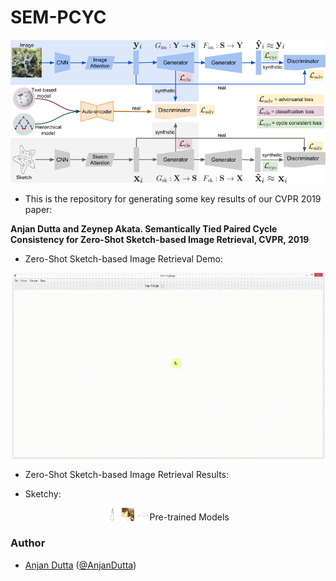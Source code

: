 # SEM-PCYC

<p align="center">
<img src="./figures/sem-pcyc.png" width="800">
</p>

* This is the repository for generating some key results of our CVPR 2019 paper:

**Anjan Dutta and Zeynep Akata. Semantically Tied Paired Cycle Consistency for Zero-Shot Sketch-based Image Retrieval, CVPR, 2019**

* Zero-Shot Sketch-based Image Retrieval Demo:

<p align="center">
<img src="./figures/sem-pcyc-demo.gif" width="500">
</p>

* Zero-Shot Sketch-based Image Retrieval Results:

* Sketchy:   

<p align="center">
<img src="./figures/qual_results/sketchy/3/pear.png" width="4%"> <img src="./figures/qual_results/sketchy/3/1_1.png" width="4%> <img src="./figures/qual_results/sketchy/3/2_1.png" width="4%> <img src="./figures/qual_results/sketchy/3/3_1.png" width="4%> <img src="./figures/qual_results/sketchy/3/4_1.png" width="4%> <img src="./figures/qual_results/sketchy/3/5_1.png" width="4%> <img src="./figures/qual_results/sketchy/3/6_1.png" width="4%> <img src="./figures/qual_results/sketchy/3/7_1.png" width="4%> <img src="./figures/qual_results/sketchy/3/8_1.png" width="4%> <img src="./figures/qual_results/sketchy/3/9_1.png" width="4%> <img src="./figures/qual_results/sketchy/3/10_1.png" width="4%> <img src="./figures/qual_results/sketchy/3/11_1.png" width="4%> <img src="./figures/qual_results/sketchy/3/12_1.png" width="4%> <img src="./figures/qual_results/sketchy/3/13_1.png" width="4%> <img src="./figures/qual_results/sketchy/3/14_1.png" width="4%> <img src="./figures/qual_results/sketchy/3/15_1.png" width="4%> <img src="./figures/qual_results/sketchy/3/16_1.png" width="4%> <img src="./figures/qual_results/sketchy/3/17_1.png" width="4%> <img src="./figures/qual_results/sketchy/3/18_1.png" width="4%> <img src="./figures/qual_results/sketchy/3/19_1.png" width="4%> <img src="./figures/qual_results/sketchy/3/20_1.png" width="4%><br>
<img src="./figures/qual_results/sketchy/4/tank.png" width="4%> <img src="./figures/qual_results/sketchy/4/1_1.png" width="4%> <img src="./figures/qual_results/sketchy/4/2_0.png" width="4%> <img src="./figures/qual_results/sketchy/4/3_1.png" width="4%> <img src="./figures/qual_results/sketchy/4/4_1.png" width="4%> <img src="./figures/qual_results/sketchy/4/5_1.png" width="4%> <img src="./figures/qual_results/sketchy/4/6_1.png" width="4%> <img src="./figures/qual_results/sketchy/4/7_1.png" width="4%> <img src="./figures/qual_results/sketchy/4/8_1.png" width="4%> <img src="./figures/qual_results/sketchy/4/9_0.png" width="4%> <img src="./figures/qual_results/sketchy/4/10_1.png" width="4%> <img src="./figures/qual_results/sketchy/4/11_1.png" width="4%> <img src="./figures/qual_results/sketchy/4/12_0.png" width="4%> <img src="./figures/qual_results/sketchy/4/13_1.png" width="4%> <img src="./figures/qual_results/sketchy/4/14_1.png" width="4%> <img src="./figures/qual_results/sketchy/4/15_1.png" width="4%> <img src="./figures/qual_results/sketchy/4/16_1.png" width="4%> <img src="./figures/qual_results/sketchy/4/17_1.png" width="4%> <img src="./figures/qual_results/sketchy/4/18_1.png" width="4%> <img src="./figures/qual_results/sketchy/4/19_1.png" width="4%> <img src="./figures/qual_results/sketchy/4/20_1.png" width="4%><br>
<img src="./figures/qual_results/sketchy/13/lobster.png" width="4%> <img src="./figures/qual_results/sketchy/13/1_1.png" width="4%> <img src="./figures/qual_results/sketchy/13/2_1.png" width="4%> <img src="./figures/qual_results/sketchy/13/3_1.png" width="4%> <img src="./figures/qual_results/sketchy/13/4_1.png" width="4%> <img src="./figures/qual_results/sketchy/13/5_1.png" width="4%> <img src="./figures/qual_results/sketchy/13/6_1.png" width="4%> <img src="./figures/qual_results/sketchy/13/7_1.png" width="4%> <img src="./figures/qual_results/sketchy/13/8_1.png" width="4%> <img src="./figures/qual_results/sketchy/13/9_1.png" width="4%> <img src="./figures/qual_results/sketchy/13/10_1.png" width="4%> <img src="./figures/qual_results/sketchy/13/11_1.png" width="4%> <img src="./figures/qual_results/sketchy/13/12_1.png" width="4%> <img src="./figures/qual_results/sketchy/13/13_0.png" width="4%> <img src="./figures/qual_results/sketchy/13/14_1.png" width="4%> <img src="./figures/qual_results/sketchy/13/15_1.png" width="4%> <img src="./figures/qual_results/sketchy/13/16_1.png" width="4%> <img src="./figures/qual_results/sketchy/13/17_1.png" width="4%> <img src="./figures/qual_results/sketchy/13/18_1.png" width="4%> <img src="./figures/qual_results/sketchy/13/19_1.png" width="4%> <img src="./figures/qual_results/sketchy/13/20_1.png" width="4%><br>
<img src="./figures/qual_results/sketchy/23/spoon.png" width="4%> <img src="./figures/qual_results/sketchy/23/1_1.png" width="4%> <img src="./figures/qual_results/sketchy/23/2_1.png" width="4%> <img src="./figures/qual_results/sketchy/23/3_1.png" width="4%> <img src="./figures/qual_results/sketchy/23/4_1.png" width="4%> <img src="./figures/qual_results/sketchy/23/5_0.png" width="4%> <img src="./figures/qual_results/sketchy/23/6_1.png" width="4%> <img src="./figures/qual_results/sketchy/23/7_1.png" width="4%> <img src="./figures/qual_results/sketchy/23/8_1.png" width="4%> <img src="./figures/qual_results/sketchy/23/9_1.png" width="4%> <img src="./figures/qual_results/sketchy/23/10_1.png" width="4%> <img src="./figures/qual_results/sketchy/23/11_1.png" width="4%> <img src="./figures/qual_results/sketchy/23/12_1.png" width="4%> <img src="./figures/qual_results/sketchy/23/13_1.png" width="4%> <img src="./figures/qual_results/sketchy/23/14_0.png" width="4%> <img src="./figures/qual_results/sketchy/23/15_1.png" width="4%> <img src="./figures/qual_results/sketchy/23/16_0.png" width="4%> <img src="./figures/qual_results/sketchy/23/17_1.png" width="4%> <img src="./figures/qual_results/sketchy/23/18_1.png" width="4%> <img src="./figures/qual_results/sketchy/23/19_1.png" width="4%> <img src="./figures/qual_results/sketchy/23/20_1.png" width="4%><br>
<img src="./figures/qual_results/sketchy/27/guitar.png" width="4%> <img src="./figures/qual_results/sketchy/27/1_1.png" width="4%> <img src="./figures/qual_results/sketchy/27/2_1.png" width="4%> <img src="./figures/qual_results/sketchy/27/3_1.png" width="4%> <img src="./figures/qual_results/sketchy/27/4_0.png" width="4%> <img src="./figures/qual_results/sketchy/27/5_0.png" width="4%> <img src="./figures/qual_results/sketchy/27/6_1.png" width="4%> <img src="./figures/qual_results/sketchy/27/7_1.png" width="4%> <img src="./figures/qual_results/sketchy/27/8_0.png" width="4%> <img src="./figures/qual_results/sketchy/27/9_1.png" width="4%> <img src="./figures/qual_results/sketchy/27/10_1.png" width="4%> <img src="./figures/qual_results/sketchy/27/11_1.png" width="4%> <img src="./figures/qual_results/sketchy/27/12_1.png" width="4%> <img src="./figures/qual_results/sketchy/27/13_0.png" width="4%> <img src="./figures/qual_results/sketchy/27/14_1.png" width="4%> <img src="./figures/qual_results/sketchy/27/15_1.png" width="4%> <img src="./figures/qual_results/sketchy/27/16_1.png" width="4%> <img src="./figures/qual_results/sketchy/27/17_0.png" width="4%> <img src="./figures/qual_results/sketchy/27/18_0.png" width="4%> <img src="./figures/qual_results/sketchy/27/19_1.png" width="4%> <img src="./figures/qual_results/sketchy/27/20_1.png" width="4%><br>
</p>

* TU-Berlin:
        
<p align="center">
<img src="./figures/qual_results/tu-berlin/1/dolphin.png" width="4%> <img src="./figures/qual_results/tu-berlin/1/1_1.png" width="4%> <img src="./figures/qual_results/tu-berlin/1/2_1.png" width="4%> <img src="./figures/qual_results/tu-berlin/1/3_1.png" width="4%> <img src="./figures/qual_results/tu-berlin/1/4_1.png" width="4%> <img src="./figures/qual_results/tu-berlin/1/5_1.png" width="4%> <img src="./figures/qual_results/tu-berlin/1/6_1.png" width="4%> <img src="./figures/qual_results/tu-berlin/1/7_1.png" width="4%> <img src="./figures/qual_results/tu-berlin/1/8_1.png" width="4%> <img src="./figures/qual_results/tu-berlin/1/9_1.png" width="4%> <img src="./figures/qual_results/tu-berlin/1/10_1.png" width="4%> <img src="./figures/qual_results/tu-berlin/1/11_1.png" width="4%> <img src="./figures/qual_results/tu-berlin/1/12_1.png" width="4%> <img src="./figures/qual_results/tu-berlin/1/13_1.png" width="4%> <img src="./figures/qual_results/tu-berlin/1/14_1.png" width="4%> <img src="./figures/qual_results/tu-berlin/1/15_1.png" width="4%> <img src="./figures/qual_results/tu-berlin/1/16_0.png" width="4%> <img src="./figures/qual_results/tu-berlin/1/17_1.png" width="4%> <img src="./figures/qual_results/tu-berlin/1/18_1.png" width="4%> <img src="./figures/qual_results/tu-berlin/1/19_1.png" width="4%> <img src="./figures/qual_results/tu-berlin/1/20_1.png" width="4%><br>
<img src="./figures/qual_results/tu-berlin/4/truck.png" width="4%> <img src="./figures/qual_results/tu-berlin/4/1_1.png" width="4%> <img src="./figures/qual_results/tu-berlin/4/2_1.png" width="4%> <img src="./figures/qual_results/tu-berlin/4/3_1.png" width="4%> <img src="./figures/qual_results/tu-berlin/4/4_1.png" width="4%> <img src="./figures/qual_results/tu-berlin/4/5_0.png" width="4%> <img src="./figures/qual_results/tu-berlin/4/6_1.png" width="4%> <img src="./figures/qual_results/tu-berlin/4/7_1.png" width="4%> <img src="./figures/qual_results/tu-berlin/4/8_1.png" width="4%> <img src="./figures/qual_results/tu-berlin/4/9_1.png" width="4%> <img src="./figures/qual_results/tu-berlin/4/10_0.png" width="4%> <img src="./figures/qual_results/tu-berlin/4/11_1.png" width="4%> <img src="./figures/qual_results/tu-berlin/4/12_1.png" width="4%> <img src="./figures/qual_results/tu-berlin/4/13_1.png" width="4%> <img src="./figures/qual_results/tu-berlin/4/14_1.png" width="4%> <img src="./figures/qual_results/tu-berlin/4/15_1.png" width="4%> <img src="./figures/qual_results/tu-berlin/4/16_1.png" width="4%> <img src="./figures/qual_results/tu-berlin/4/17_1.png" width="4%> <img src="./figures/qual_results/tu-berlin/4/18_1.png" width="4%> <img src="./figures/qual_results/tu-berlin/4/19_1.png" width="4%> <img src="./figures/qual_results/tu-berlin/4/20_1.png" width="4%><br>
<img src="./figures/qual_results/tu-berlin/6/traffic_light.png" width="4%> <img src="./figures/qual_results/tu-berlin/6/1_1.png" width="4%> <img src="./figures/qual_results/tu-berlin/6/2_1.png" width="4%> <img src="./figures/qual_results/tu-berlin/6/3_1.png" width="4%> <img src="./figures/qual_results/tu-berlin/6/4_1.png" width="4%> <img src="./figures/qual_results/tu-berlin/6/5_1.png" width="4%> <img src="./figures/qual_results/tu-berlin/6/6_1.png" width="4%> <img src="./figures/qual_results/tu-berlin/6/7_1.png" width="4%> <img src="./figures/qual_results/tu-berlin/6/8_1.png" width="4%> <img src="./figures/qual_results/tu-berlin/6/9_1.png" width="4%> <img src="./figures/qual_results/tu-berlin/6/10_1.png" width="4%> <img src="./figures/qual_results/tu-berlin/6/11_0.png" width="4%> <img src="./figures/qual_results/tu-berlin/6/12_0.png" width="4%> <img src="./figures/qual_results/tu-berlin/6/13_1.png" width="4%> <img src="./figures/qual_results/tu-berlin/6/14_0.png" width="4%> <img src="./figures/qual_results/tu-berlin/6/15_1.png" width="4%> <img src="./figures/qual_results/tu-berlin/6/16_1.png" width="4%> <img src="./figures/qual_results/tu-berlin/6/17_1.png" width="4%> <img src="./figures/qual_results/tu-berlin/6/18_1.png" width="4%> <img src="./figures/qual_results/tu-berlin/6/19_0.png" width="4%> <img src="./figures/qual_results/tu-berlin/6/20_1.png" width="4%><br>
<img src="./figures/qual_results/tu-berlin/7/umbrella.png" width="4%> <img src="./figures/qual_results/tu-berlin/7/1_1.png" width="4%> <img src="./figures/qual_results/tu-berlin/7/2_1.png" width="4%> <img src="./figures/qual_results/tu-berlin/7/3_1.png" width="4%> <img src="./figures/qual_results/tu-berlin/7/4_1.png" width="4%> <img src="./figures/qual_results/tu-berlin/7/5_1.png" width="4%> <img src="./figures/qual_results/tu-berlin/7/6_1.png" width="4%> <img src="./figures/qual_results/tu-berlin/7/7_1.png" width="4%> <img src="./figures/qual_results/tu-berlin/7/8_1.png" width="4%> <img src="./figures/qual_results/tu-berlin/7/9_1.png" width="4%> <img src="./figures/qual_results/tu-berlin/7/10_1.png" width="4%> <img src="./figures/qual_results/tu-berlin/7/11_1.png" width="4%> <img src="./figures/qual_results/tu-berlin/7/12_1.png" width="4%> <img src="./figures/qual_results/tu-berlin/7/13_0.png" width="4%> <img src="./figures/qual_results/tu-berlin/7/14_1.png" width="4%> <img src="./figures/qual_results/tu-berlin/7/15_1.png" width="4%> <img src="./figures/qual_results/tu-berlin/7/16_1.png" width="4%> <img src="./figures/qual_results/tu-berlin/7/17_1.png" width="4%> <img src="./figures/qual_results/tu-berlin/7/18_1.png" width="4%> <img src="./figures/qual_results/tu-berlin/7/19_1.png" width="4%> <img src="./figures/qual_results/tu-berlin/7/20_1.png" width="4%><br>
<img src="./figures/qual_results/tu-berlin/9/hedgehog.png" width="4%> <img src="./figures/qual_results/tu-berlin/9/1_1.png" width="4%> <img src="./figures/qual_results/tu-berlin/9/2_1.png" width="4%> <img src="./figures/qual_results/tu-berlin/9/3_1.png" width="4%> <img src="./figures/qual_results/tu-berlin/9/4_1.png" width="4%> <img src="./figures/qual_results/tu-berlin/9/5_1.png" width="4%> <img src="./figures/qual_results/tu-berlin/9/6_1.png" width="4%> <img src="./figures/qual_results/tu-berlin/9/7_1.png" width="4%> <img src="./figures/qual_results/tu-berlin/9/8_1.png" width="4%> <img src="./figures/qual_results/tu-berlin/9/9_1.png" width="4%> <img src="./figures/qual_results/tu-berlin/9/10_1.png" width="4%> <img src="./figures/qual_results/tu-berlin/9/11_1.png" width="4%> <img src="./figures/qual_results/tu-berlin/9/12_1.png" width="4%> <img src="./figures/qual_results/tu-berlin/9/13_1.png" width="4%> <img src="./figures/qual_results/tu-berlin/9/14_0.png" width="4%> <img src="./figures/qual_results/tu-berlin/9/15_1.png" width="4%> <img src="./figures/qual_results/tu-berlin/9/16_1.png" width="4%> <img src="./figures/qual_results/tu-berlin/9/17_1.png" width="4%> <img src="./figures/qual_results/tu-berlin/9/18_1.png" width="4%> <img src="./figures/qual_results/tu-berlin/9/19_0.png" width="4%> <img src="./figures/qual_results/tu-berlin/9/20_1.png" width="4%><br>
</p>

### Pre-trained Models

### Author
* [Anjan Dutta](https://sites.google.com/site/2adutta/) ([@AnjanDutta](https://github.com/AnjanDutta))
